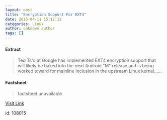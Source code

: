 ```yaml
---
layout: post
title: "Encryption Support For EXT4"
date: 2015-04-11 15:12:12
categories: Linux
author: unknown author
tags: []
---
```



#### Extract
>Ted Ts'o at Google has implemented EXT4 encryption support that will likely be baked into the next Android "M" release and is being worked toward for mainline inclusion in the upstream Linux kernel......

#### Factsheet
>factsheet unavailable

[Visit Link](http://www.phoronix.com/scan.php?page=news_item&px=EXT4-Encryption-Support)

id:  108015



